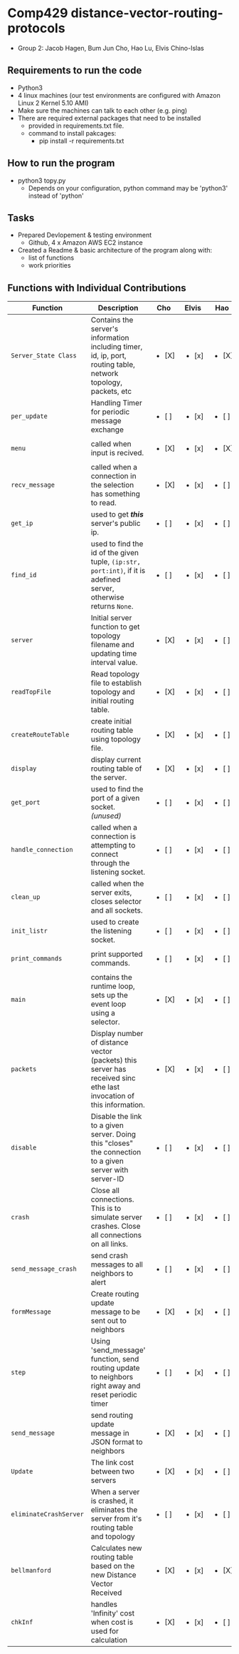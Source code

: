 # Comp429 distance-vector-routing-protocols
- Group 2: Jacob Hagen, Bum Jun Cho, Hao Lu, Elvis Chino-Islas

## Requirements to run the code
- Python3
- 4 linux machines (our test environments are configured with Amazon Linux 2 Kernel 5.10 AMI)
- Make sure the machines can talk to each other (e.g. ping)
- There are required external packages that need to be installed
  - provided in requirements.txt file.
  - command to install pakcages:
    - pip install -r requirements.txt 

## How to run the program
- python3 topy.py
  - Depends on your configuration, python command may be 'python3' instead of 'python'

## Tasks
- Prepared Devlopement & testing environment
  - Github, 4 x Amazon AWS EC2 instance
- Created a Readme & basic architecture of the program along with:
  - list of functions
  - work priorities
  
 ## Functions with Individual Contributions
 | Function            | Description                                                                                                       | Cho               | Elvis             | Hao               | Jacob             |
 | ------------------- | ----------------------------------------------------------------------------------------------------------------- | ----------------- | ----------------- | ----------------- | ----------------- |
 | `Server_State Class`| Contains the server's information including timer, id, ip, port, routing table, network topology, packets, etc    | <ul><li>[X] </li> | <ul><li>[x] </li> | <ul><li>[X] </li> | <ul><li>[X] </li> |
 | `per_update`              | Handling Timer for periodic message exchange                                                                | <ul><li>[ ] </li> | <ul><li>[x] </li> | <ul><li>[ ] </li> | <ul><li>[ ] </li> |
  | `menu`              | called when input is recived.                                                                                    | <ul><li>[X] </li> | <ul><li>[x] </li> | <ul><li>[X] </li> | <ul><li>[X] </li> |
 | `recv_message`      | called when a connection in the selection has something to read.                                                  | <ul><li>[X] </li> | <ul><li>[x] </li> | <ul><li>[ ] </li> | <ul><li>[ ] </li> |
 | `get_ip`            | used to get ***this*** server's public ip.                                                                        | <ul><li>[ ] </li> | <ul><li>[x] </li> | <ul><li>[ ] </li> | <ul><li>[ ] </li> |
 | `find_id`           | used to find the id of the given tuple, `(ip:str, port:int)`, if it is adefined server, otherwise returns `None`. | <ul><li>[ ] </li> | <ul><li>[x] </li> | <ul><li>[ ] </li> | <ul><li>[ ] </li> |  
 | `server`           | Initial server function to get topology filename and updating time interval value.                                 | <ul><li>[X] </li> | <ul><li>[x] </li> | <ul><li>[ ] </li> | <ul><li>[ ] </li> |  
 | `readTopFile`       | Read topology file to establish topology and initial routing table.                                               | <ul><li>[X] </li> | <ul><li>[x] </li> | <ul><li>[ ] </li> | <ul><li>[ ] </li> |
 | `createRouteTable`  | create initial routing table using topology file.                                                                 | <ul><li>[X] </li> | <ul><li>[x] </li> | <ul><li>[ ] </li> | <ul><li>[ ] </li> |
 | `display`  | display current routing table of the server.                                                                               | <ul><li>[X] </li> | <ul><li>[x] </li> | <ul><li>[ ] </li> | <ul><li>[ ] </li> |
 | `get_port`          | used to find the port of a given socket. *(unused)*                                                               | <ul><li>[ ] </li> | <ul><li>[x] </li> | <ul><li>[ ] </li> | <ul><li>[ ] </li> |
 | `handle_connection` | called when a connection is attempting to connect through the listening socket.                                   | <ul><li>[ ] </li> | <ul><li>[x] </li> | <ul><li>[ ] </li> | <ul><li>[ ] </li> |
 | `clean_up`          | called when the server exits, closes selector and all sockets.                                                    | <ul><li>[ ] </li> | <ul><li>[x] </li> | <ul><li>[ ] </li> | <ul><li>[ ] </li> |
 | `init_listr`        | used to create the listening socket.                                                                              | <ul><li>[ ] </li> | <ul><li>[x] </li> | <ul><li>[ ] </li> | <ul><li>[ ] </li> |
 | `print_commands`    | print supported commands.                                                                                         | <ul><li>[ ] </li> | <ul><li>[x] </li> | <ul><li>[ ] </li> | <ul><li>[ ] </li> |
 | `main`              | contains the runtime loop, sets up the event loop using a selector.                                               | <ul><li>[X] </li> | <ul><li>[x] </li> | <ul><li>[ ] </li> | <ul><li>[ ] </li> |
 | `packets`  | Display number of distance vector (packets) this server has received sinc ethe last invocation of this information.        | <ul><li>[X] </li> | <ul><li>[x] </li> | <ul><li>[ ] </li> | <ul><li>[ ] </li> |
 | `disable`  | Disable the link to a given server. Doing this "closes" the connection to a given server with server-ID                    | <ul><li>[ ] </li> | <ul><li>[x] </li> | <ul><li>[ ] </li> | <ul><li>[ ] </li> |
 | `crash`  | Close all connections. This is to simulate server crashes. Close all connections on all links.                               | <ul><li>[ ] </li> | <ul><li>[x] </li> | <ul><li>[ ] </li> | <ul><li>[ ] </li> |
 | `send_message_crash`  | send crash messages to all neighbors to alert                                                                   | <ul><li>[ ] </li> | <ul><li>[x] </li> | <ul><li>[ ] </li> | <ul><li>[ ] </li> |
 | `formMessage`  | Create routing update message to be sent out to neighbors                                                              | <ul><li>[X] </li> | <ul><li>[x] </li> | <ul><li>[ ] </li> | <ul><li>[ ] </li> |
 | `step`  | Using 'send_message' function, send routing update to neighbors right away and reset periodic timer                           | <ul><li>[ ] </li> | <ul><li>[x] </li> | <ul><li>[ ] </li> | <ul><li>[ ] </li> |
 | `send_message`  | send routing update message in JSON format to neighbors                                                               | <ul><li>[X] </li> | <ul><li>[x] </li> | <ul><li>[ ] </li> | <ul><li>[ ] </li> |
 | `Update`  | The link cost between two servers                                                                                           | <ul><li>[X] </li> | <ul><li>[x] </li> | <ul><li>[ ] </li> | <ul><li>[ ] </li> |
 | `eliminateCrashServer`  | When a server is crashed, it eliminates the server from it's routing table and topology                       | <ul><li>[ ] </li> | <ul><li>[x] </li> | <ul><li>[ ] </li> | <ul><li>[ ] </li> |
 | `bellmanford`  | Calculates new routing table based on the new Distance Vector Received                                                 | <ul><li>[X] </li> | <ul><li>[x] </li> | <ul><li>[X] </li> | <ul><li>[X] </li> |
 | `chkInf`  | handles 'Infinity' cost when cost is used for calculation                                                                   | <ul><li>[X] </li> | <ul><li>[x] </li> | <ul><li>[ ] </li> | <ul><li>[ ] </li> |



